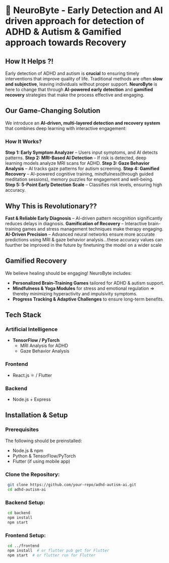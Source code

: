 # 🧠 NeuroByte - Early Detection and AI driven approach for detection of ADHD & Autism & Gamified approach towards Recovery



## How It Helps ?!
Early detection of ADHD and autism is **crucial** to ensuring timely interventions that improve quality of life. Traditional methods are often **slow and subjective**, leaving individuals without proper support. **NeuroByte** is here to change that through **AI-powered early detection** and **gamified recovery** strategies that make the process effective and engaging.

##  Our Game-Changing Solution
We introduce an **AI-driven, multi-layered detection and recovery system** that combines deep learning with interactive engagement:

###  **How It Works?**
 **Step 1: Early Symptom Analyzer** – Users input symptoms, and AI detects patterns.
 **Step 2: MRI-Based AI Detection** – If risk is detected, deep learning models analyze MRI scans for ADHD.
 **Step 3: Gaze Behavior Analysis** – AI tracks gaze patterns for autism screening.
 **Step 4: Gamified Recovery** – AI-powered cognitive training, mindfulness(through guided meditation sessions), memory puzzles for engagement and well-being.
 **Step 5: 5-Point Early Detection Scale** – Classifies risk levels, ensuring high accuracy.

##  Why This is Revolutionary??
 **Fast & Reliable Early Diagnosis** – AI-driven pattern recognition significantly reduces delays in diagnosis.
 **Gamification of Recovery** – Interactive brain-training games and stress management techniques make therapy engaging.
 **AI-Driven Precision** – Advanced neural networks ensure more accurate predictions using MRI & gaze behavior analysis...these accuracy values can fuurther be improved in the future by finetuning the model on a wider  scale

##  Gamified Recovery
We believe healing should be engaging! NeuroByte includes:
-  **Personalized Brain-Training Games** tailored for ADHD & autism support.
-  **Mindfulness & Yoga Modules** for stress and emotional regulation => thereby minimizing hyperactivity and impulsivity symptoms.
-  **Progress Tracking & Adaptive Challenges** to ensure long-term benefits.

##  Tech Stack
###  **Artificial Intelligence**
- **TensorFlow / PyTorch**
  - MRI Analysis for ADHD
  - Gaze Behavior Analysis 

###  **Frontend**
- React.js ⚛ / Flutter 

###  **Backend**
- Node.js + Express 

##  Installation & Setup
### Prerequisites
The following should be preinstalled:
- Node.js & npm
- Python & TensorFlow/PyTorch
- Flutter (if using mobile app)

### Clone the Repository:
```sh
 git clone https://github.com/your-repo/adhd-autism-ai.git
 cd adhd-autism-ai
```

### Backend Setup:
```sh
 cd backend
 npm install
 npm start
```

### Frontend Setup:
```sh
 cd ../frontend
 npm install  # or flutter pub get for Flutter
 npm start  # or flutter run for Flutter
```
